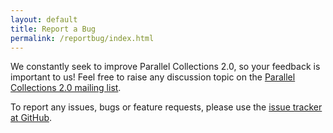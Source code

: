 ```yaml
---
layout: default
title: Report a Bug
permalink: /reportbug/index.html
---
```




We constantly seek to improve Parallel Collections 2.0, so your feedback is important to us!
Feel free to raise any discussion topic on the [Parallel Collections 2.0 mailing list](http://groups.google.com/group/parallel-collections-2).

To report any issues, bugs or feature requests, please use the
[issue tracker at GitHub](https://github.com/TODO).



